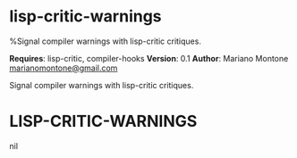 # lisp-critic-warnings
%Signal compiler warnings with lisp-critic critiques.

**Requires**: lisp-critic, compiler-hooks
**Version**: 0.1
**Author**: Mariano Montone <marianomontone@gmail.com>


 Signal compiler warnings with lisp-critic critiques.



# LISP-CRITIC-WARNINGS

nil

